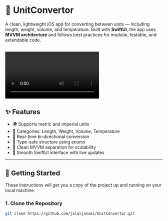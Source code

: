 # 🔁 UnitConvertor

A clean, lightweight iOS app for converting between units — including length, weight, volume, and temperature. Built with **SwiftUI**, the app uses **MVVM architecture** and follows best practices for modular, testable, and extendable code.


![Demo Preview](https://github.com/jalaljanami/UnitConvertor/blob/main/unitconvertor.mp4)
---

## ✨ Features

- 🌍 Supports metric and imperial units  
- 📏 Categories: Length, Weight, Volume, Temperature  
- 🔄 Real-time bi-directional conversion  
- 🧠 Type-safe structure using enums  
- 🧩 Clean MVVM separation for scalability  
- 🎨 Smooth SwiftUI interface with live updates  

---

## 🚀 Getting Started

These instructions will get you a copy of the project up and running on your local machine.

### 1. Clone the Repository

```bash
git clone https://github.com/jalaljanami/UnitConvertor.git

